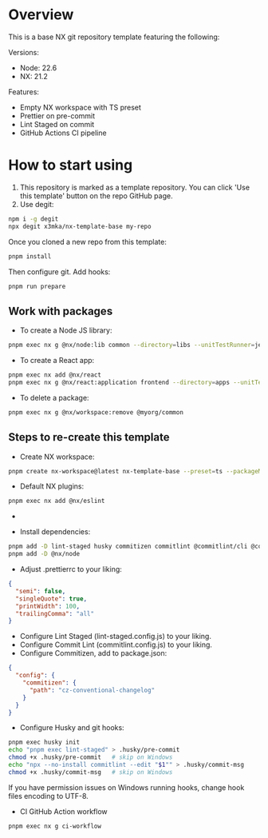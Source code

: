 # Overview

This is a base NX git repository template featuring the following:

Versions:
- Node: 22.6
- NX: 21.2

Features:
- Empty NX workspace with TS preset
- Prettier on pre-commit
- Lint Staged on commit
- GitHub Actions CI pipeline

# How to start using

1. This repository is marked as a template repository. You can click 'Use this template' button on the repo GitHub page.
2. Use degit:
```sh
npm i -g degit
npx degit x3mka/nx-template-base my-repo
```

Once you cloned a new repo from this template:
```sh
pnpm install
```

Then configure git. Add hooks:
```sh
pnpm run prepare
```

## Work with packages

- To create a Node JS library:
```sh
pnpm exec nx g @nx/node:lib common --directory=libs --unitTestRunner=jest --importPath=@myorg/common --linter=eslint --standaloneConfig
```

- To create a React app:
```sh
pnpm exec nx add @nx/react
pnpm exec nx g @nx/react:application frontend --directory=apps --unitTestRunner=jest --linter=eslint --standaloneConfig
```

- To delete a package:
```sh
pnpm exec nx g @nx/workspace:remove @myorg/common
```


## Steps to re-create this template

- Create NX workspace:
```sh
pnpm create nx-workspace@latest nx-template-base --preset=ts --packageManager=pnpm --nxCloud=skip --formatter=prettier 
```

- Default NX plugins:
```sh
pnpm exec nx add @nx/eslint
```

- 

- Install dependencies:
```sh
pnpm add -D lint-staged husky commitizen commitlint @commitlint/cli @commitlint/config-conventional
pnpm add -D @nx/node
```

- Adjust .prettierrc to your liking:
```json
{
  "semi": false,
  "singleQuote": true,
  "printWidth": 100,
  "trailingComma": "all"
}
```

- Configure Lint Staged (lint-staged.config.js) to your liking.
- Configure Commit Lint (commitlint.config.js) to your liking.
- Configure Commitizen, add to package.json:
```json
{
  "config": {
    "commitizen": {
      "path": "cz-conventional-changelog"
    }
  }
}
```

- Configure Husky and git hooks:
```sh
pnpm exec husky init
echo "pnpm exec lint-staged" > .husky/pre-commit
chmod +x .husky/pre-commit   # skip on Windows
echo "npx --no-install commitlint --edit "$1"" > .husky/commit-msg
chmod +x .husky/commit-msg   # skip on Windows
```
If you have permission issues on Windows running hooks, change hook files encoding to UTF-8.

- CI GitHub Action workflow
```sh
pnpm exec nx g ci-workflow
```
